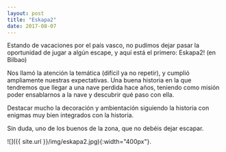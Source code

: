 ```yaml
---
layout: post
title: "Eskapa2"
date: 2017-08-07
---
```


Estando de vacaciones por el país vasco, no pudimos dejar pasar la oportunidad de jugar a algún escape, y aquí está el primero: Eskapa2! (en Bilbao)

Nos llamó la atención la temática (difícil ya no repetir), y cumplió ampliamente nuestras expectativas. Una buena historia en la que tendremos que llegar a una nave perdida hace años, teniendo como misión poder ensablarnos a la nave y descubrir qué paso con ella.

Destacar mucho la decoración y ambientación siguiendo la historia con enigmas muy bien integrados con la historia. 

Sin duda, uno de los buenos de la zona, que no debéis dejar escapar.

![]({{ site.url }}/img/eskapa2.jpg){:width="400px"}.

